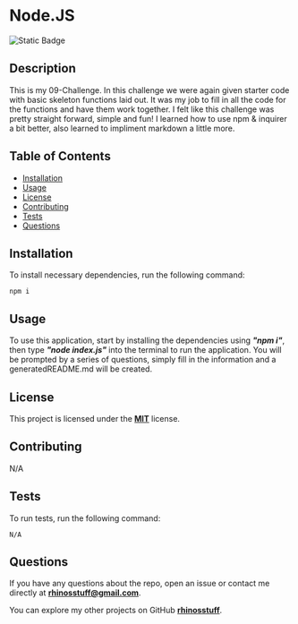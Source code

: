 
  # Node.JS
  ![Static Badge](https://img.shields.io/badge/license-MIT-blue.svg)

  ## Description
  This is my 09-Challenge. In this challenge we were again given starter code with basic skeleton functions laid out. It was my job to fill in all the code for the functions and have them work together. I felt like this challenge was pretty straight forward, simple and fun! I learned how to use npm & inquirer a bit better, also learned to impliment markdown a little more.

  ## Table of Contents 
  * [Installation](#installation)
  * [Usage](#usage)
  * [License](#license)
  * [Contributing](#contributing)
  * [Tests](#tests)
  * [Questions](#questions)

  ## Installation
  To install necessary dependencies, run the following command:
  ```
  npm i
  ```
  ## Usage
  To use this application, start by installing the dependencies using ***"npm i"***, then type ***"node index.js"*** into the terminal to run the application. You will be prompted by a series of questions, simply fill in the information and a generatedREADME.md will be created. 

  ## License
  This project is licensed under the **[MIT]()** license.

  ## Contributing
  N/A

  ## Tests
  To run tests, run the following command:
  ```    
  N/A
  ```
  ## Questions
  If you have any questions about the repo, open an issue or contact me directly at **rhinosstuff@gmail.com**.
  
  You can explore my other projects on GitHub **[rhinosstuff](https://github.com/rhinosstuff)**.
  
  